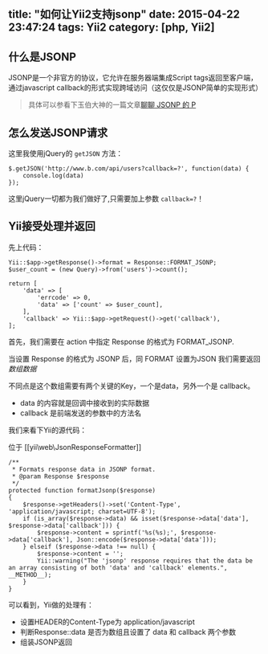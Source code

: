title: "如何让Yii2支持jsonp"
date: 2015-04-22 23:47:24
tags: Yii2
category: [php, Yii2]
---

## 什么是JSONP

JSONP是一个非官方的协议，它允许在服务器端集成Script tags返回至客户端，通过javascript callback的形式实现跨域访问（这仅仅是JSONP简单的实现形式）

> 具体可以参看下玉伯大神的一篇文章[聊聊 JSONP 的 P](https://github.com/lifesinger/lifesinger.github.com/issues/118)

## 怎么发送JSONP请求

这里我使用jQuery的 `getJSON` 方法：

```
$.getJSON('http://www.b.com/api/users?callback=?', function(data) {
	console.log(data)
});
```

这里jQuery一切都为我们做好了,只需要加上参数 `callback=?`！

## Yii接受处理并返回

先上代码：

```
Yii::$app->getResponse()->format = Response::FORMAT_JSONP;
$user_count = (new Query)->from('users')->count();

return [
    'data' => [
        'errcode' => 0,
        'data' => ['count' => $user_count],
    ],
    'callback' => Yii::$app->getRequest()->get('callback'),
];
```

首先，我们需要在 action 中指定 Response 的格式为 FORMAT_JSONP.

当设置 Response 的格式为 JSONP 后，同 FORMAT 设置为JSON 我们需要返回 _数组数据_

不同点是这个数组需要有两个关键的Key，一个是data，另外一个是 callback。

* data 的内容就是回调中接收到的实际数据
* callback 是前端发送的参数中的方法名

我们来看下Yii的源代码：

位于 [[yii\web\JsonResponseFormatter]]

```
/**
 * Formats response data in JSONP format.
 * @param Response $response
 */
protected function formatJsonp($response)
{
    $response->getHeaders()->set('Content-Type', 'application/javascript; charset=UTF-8');
    if (is_array($response->data) && isset($response->data['data'], $response->data['callback'])) {
        $response->content = sprintf('%s(%s);', $response->data['callback'], Json::encode($response->data['data']));
    } elseif ($response->data !== null) {
        $response->content = '';
        Yii::warning("The 'jsonp' response requires that the data be an array consisting of both 'data' and 'callback' elements.", __METHOD__);
    }
}
```

可以看到，Yii做的处理有：

* 设置HEADER的Content-Type为 application/javascript
* 判断Response::data 是否为数组且设置了 data 和 callback 两个参数
* 组装JSONP返回